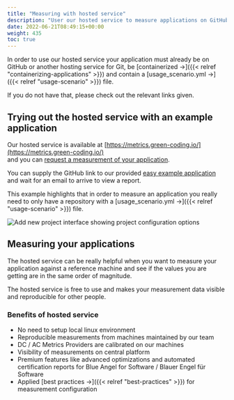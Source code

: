 ```yaml
---
title: "Measuring with hosted service"
description: "User our hosted service to measure applications on GitHub."
date: 2022-06-21T08:49:15+00:00
weight: 435
toc: true
---
```


In order to use our hosted service your application must already be on GitHub or another hosting service for Git, be [containerized →]({{< relref "containerizing-applications" >}}) and contain a [usage_scenario.yml →]({{< relref "usage-scenario" >}}) file.

If you do not have that, please check out the relevant links given.

## Trying out the hosted service with an example application

Our hosted service is available at [https://metrics.green-coding.io/](https://metrics.green-coding.io/)  
and you can [request a measurement of your application](https://metrics.green-coding.io/request.html).

You can supply the GitHub link to our provided [easy example application](https://github.com/green-coding-solutions/simple-example-application) and wait for an email to arrive to view a report.

This example highlights that in order to measure an application you really need to only have a repository with a [usage_scenario.yml →]({{< relref "usage-scenario" >}}) file.

<img class="ui centered rounded bordered image" src="/img/add-new-project.webp" alt="Add new project interface showing project configuration options">

## Measuring your applications

The hosted service can be really helpful when you want to measure your application against a reference machine and see if the values you are getting are in the same order of magnitude.

The hosted service is free to use and makes your measurement data visible and reproducible for other people.

### Benefits of hosted service

- No need to setup local linux environment
- Reproducible measurements from machines maintained by our team
- DC / AC Metrics Providers are calibrated on our machines
- Visibility of measurements on central platform
- Premium features like advanced optimizations and automated certification reports for Blue Angel for Software / Blauer Engel für Software
- Applied [best practices →]({{< relref "best-practices" >}}) for measurement configuration
